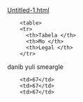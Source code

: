 [Untitled-1.html](https://github.com/user-attachments/files/23216838/Untitled-1.html)
<!DOCTYPE html>
<html lang="en">
<head></head>
        <meta charset="UTF-8">
        <meta name="viewport" content="width=device-width, initial-scale=1.0">
        <title>tabela do smeargle</title>
</head>
<style>
    table, td {
         border: 1px solid black
    }
</style>
<body>

        <table>
        <tr>
          <th>Tabela </th>
          <th>Mo </th>
          <th>Legal </th>
        </tr>
<tr>
        <td>danib</td>
        <td>yuli</td>
        <td>smeargle</td>
</tr>
<tr>

        <td>67</td>
        <td>67</td>
        <td>67</td>
 </tr>
</table>
        
</body>
</html>
